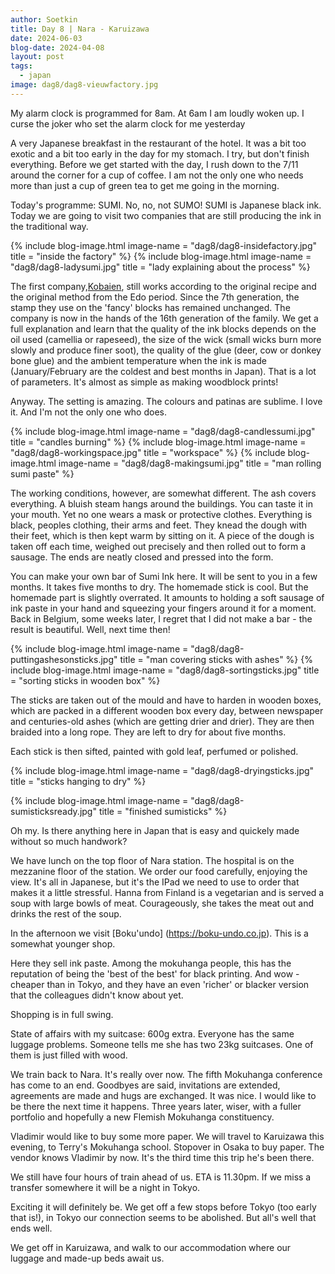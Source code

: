 ```yaml
---
author: Soetkin
title: Day 8 | Nara - Karuizawa 
date: 2024-06-03
blog-date: 2024-04-08
layout: post
tags:
  - japan
image: dag8/dag8-vieuwfactory.jpg
---
```


My alarm clock is programmed for 8am. At 6am I am loudly woken up. I curse the joker who set the alarm clock for me yesterday 

A very Japanese breakfast in the restaurant of the hotel. It was a bit too exotic and a bit too early in the day for my stomach. I try, but don't finish everything. Before we get started with the day, I rush down to the 7/11 around the corner for a cup of coffee. I am not the only one who needs more than just a cup of green tea to get me going in the morning.

Today's programme: SUMI. No, no, not SUMO! SUMI is Japanese black ink. Today we are going to visit two companies that are still producing the ink in the traditional way.

{% include blog-image.html image-name = "dag8/dag8-insidefactory.jpg"  title = "inside the factory" %}
{% include blog-image.html image-name = "dag8/dag8-ladysumi.jpg"  title = "lady explaining about the process" %}

The first company,[Kobaien](http://kobaien.jp), still works according to the original recipe and the original method from the Edo period. Since the 7th generation, the stamp they use on the 'fancy' blocks has remained unchanged. The company is now in the hands of the 16th generation of the family. We get a full explanation and learn that the quality of the ink blocks depends on the oil used (camellia or rapeseed), the size of the wick (small wicks burn more slowly and produce finer soot), the quality of the glue (deer, cow or donkey bone glue) and the ambient temperature when the ink is made (January/February are the coldest and best months in Japan). That is a lot of parameters. It's almost as simple as making woodblock prints!

Anyway. The setting is amazing. The colours and patinas are sublime. I love it. And I'm not the only one who does.

{% include blog-image.html image-name = "dag8/dag8-candlessumi.jpg"  title = "candles burning" %}
{% include blog-image.html image-name = "dag8/dag8-workingspace.jpg"  title = "workspace" %}
{% include blog-image.html image-name = "dag8/dag8-makingsumi.jpg"  title = "man rolling sumi paste" %}

The working conditions, however, are somewhat different. The ash covers everything. A bluish steam hangs around the buildings. You can taste it in your mouth. Yet no one wears a mask or protective clothes. Everything is black, peoples clothing, their arms and feet. They knead the dough with their feet, which is then kept warm by sitting on it. A piece of the dough is taken off each time, weighed out precisely and then rolled out to form a sausage. The ends are neatly closed and pressed into the form.

You can make your own bar of Sumi Ink here. It will be sent to you in a few months. It takes five months to dry. The homemade stick is cool. But the homemade part is slightly overrated. It amounts to holding a soft sausage of ink paste in your hand and squeezing your fingers around it for a moment. Back in Belgium, some weeks later, I regret that I did not make a bar - the result is beautiful. Well, next time then!

{% include blog-image.html image-name = "dag8/dag8-puttingashesonsticks.jpg"  title = "man covering sticks with ashes" %}
{% include blog-image.html image-name = "dag8/dag8-sortingsticks.jpg"  title = "sorting sticks in wooden box" %}

The sticks are taken out of the mould and have to harden in wooden boxes, which are packed in a different wooden box every day, between newspaper and centuries-old ashes (which are getting drier and drier). They are then braided into a long rope. They are left to dry for about five months.

Each stick is then sifted, painted with gold leaf, perfumed or polished.

{% include blog-image.html image-name = "dag8/dag8-dryingsticks.jpg"  title = "sticks hanging to dry" %}

{% include blog-image.html image-name = "dag8/dag8-sumisticksready.jpg"  title = "finished sumisticks" %}

Oh my. Is there anything here in Japan that is easy and quickely made without so much handwork?

We have lunch on the top floor of Nara station. The hospital is on the mezzanine floor of the station. We order our food carefully, enjoying the view. It's all in Japanese, but it's the IPad we need to use to order that makes it a little stressful. Hanna from Finland is a vegetarian and is served a soup with large bowls of meat. Courageously, she takes the meat out and drinks the rest of the soup.

In the afternoon we visit [Boku'undo] (https://boku-undo.co.jp). This is a somewhat younger shop.

Here they sell ink paste. Among the mokuhanga people, this has the reputation of being the 'best of the best' for black printing. And wow - cheaper than in Tokyo, and they have an even 'richer' or blacker version that the colleagues didn't know about yet.

Shopping is in full swing.

State of affairs with my suitcase: 600g extra. Everyone has the same luggage problems. Someone tells me she has two 23kg suitcases. One of them is just filled with wood.

We train back to Nara. It's really over now. The fifth Mokuhanga conference has come to an end. Goodbyes are said, invitations are extended, agreements are made and hugs are exchanged. It was nice. I would like to be there the next time it happens. Three years later, wiser, with a fuller portfolio and hopefully a new Flemish Mokuhanga constituency.

Vladimir would like to buy some more paper. We will travel to Karuizawa this evening, to Terry's Mokuhanga school. Stopover in Osaka to buy paper. The vendor knows Vladimir by now. It's the third time this trip he's been there.

We still have four hours of train ahead of us. ETA is 11.30pm. If we miss a transfer somewhere it will be a night in Tokyo.

Exciting it will definitely be. We get off a few stops before Tokyo (too early that is!), in Tokyo our connection seems to be abolished. But all's well that ends well.

We get off in Karuizawa, and walk to our accommodation where our luggage and made-up beds await us.
